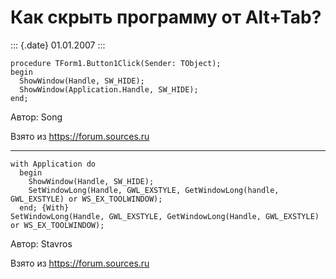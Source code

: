 Как скрыть программу от Alt+Tab?
================================

::: {.date}
01.01.2007
:::

    procedure TForm1.Button1Click(Sender: TObject);
    begin
      ShowWindow(Handle, SW_HIDE);
      ShowWindow(Application.Handle, SW_HIDE);
    end;

Автор: Song

Взято из <https://forum.sources.ru>

------------------------------------------------------------------------

    with Application do
      begin
        ShowWindow(Handle, SW_HIDE);
        SetWindowLong(Handle, GWL_EXSTYLE, GetWindowLong(handle, GWL_EXSTYLE) or WS_EX_TOOLWINDOW);
      end; {With}
    SetWindowLong(Handle, GWL_EXSTYLE, GetWindowLong(Handle, GWL_EXSTYLE) or WS_EX_TOOLWINDOW);

Автор: Stavros

Взято из <https://forum.sources.ru>
